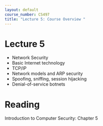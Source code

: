```yaml
---
layout: default
course_number: CS497
title: "Lecture 5: Course Overview "
---
```


# Lecture 5

- Network Security
- Basic Internet technology
- TCP/IP
- Network models and ARP security
- Spoofing, sniffing, session hijacking
- Denial-of-service botnets

# Reading 

Introduction to Computer Security: Chapter 5
